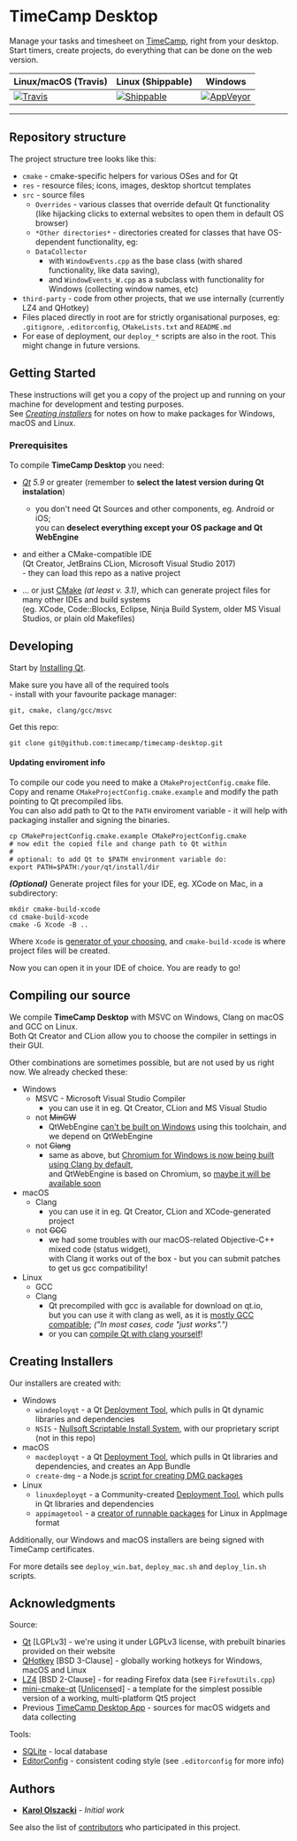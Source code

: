# TimeCamp Desktop

Manage your tasks and timesheet on [TimeCamp](https://www.timecamp.com/), right from your desktop.  
Start timers, create projects, do everything that can be done on the web version.


| Linux/macOS (Travis) | Linux (Shippable) | Windows |
| --- | --- | --- |
| [![Travis](https://img.shields.io/travis/timecamp/timecamp-v2.1-desktop-app.svg)](https://travis-ci.org/timecamp/timecamp-v2.1-desktop-app/builds) | [![Shippable](https://img.shields.io/shippable/5b4cac6c36a5a20700d3e24e.svg)](https://app.shippable.com/github/timecamp/timecamp-v2.1-desktop-app) | [![AppVeyor](https://img.shields.io/appveyor/ci/timecamp/timecamp-v2-1-desktop-app.svg)](https://ci.appveyor.com/project/timecamp/timecamp-v2-1-desktop-app/history) |
---

## Repository structure

The project structure tree looks like this:
* `cmake` - cmake-specific helpers for various OSes and for Qt
* `res` - resource files; icons, images, desktop shortcut templates
* `src` - source files
    * `Overrides` - various classes that override default Qt functionality  
    (like hijacking clicks to external websites to open them in default OS browser)    
    * `*Other directories*` - directories created for classes that have OS-dependent functionality, eg:
    * `DataCollector`
        * with `WindowEvents.cpp` as the base class (with shared functionality, like data saving),
        * and `WindowEvents_W.cpp` as a subclass with functionality for Windows (collecting window names, etc)
* `third-party` - code from other projects, that we use internally (currently LZ4 and QHotkey)
* Files placed directly in root are for strictly organisational purposes, eg:  
`.gitignore`, `.editorconfig`, `CMakeLists.txt` and `README.md`
* For ease of deployment, our `deploy_*` scripts are also in the root. This might change in future versions.

## Getting Started

These instructions will get you a copy of the project up and running on your machine for development and testing purposes.  
See *[Creating installers](https://github.com/timecamp/timecamp-desktop#creating-installers)* for notes on how to make packages for Windows, macOS and Linux.

### Prerequisites

To compile **TimeCamp Desktop** you need:
* _[Qt](https://www.qt.io/) 5.9_ or greater (remember to **select the latest version during Qt instalation**)
    * you don't need Qt Sources and other components, eg. Android or iOS;  
    you can **deselect everything except your OS package and Qt WebEngine**
    
* and either a CMake-compatible IDE  
(Qt Creator, JetBrains CLion, Microsoft Visual Studio 2017)  
\- they can load this repo as a native project

* ... or just [CMake](https://cmake.org/) _(at least v. 3.1)_, which can generate project files for many other IDEs and build systems  
(eg. XCode, Code::Blocks, Eclipse, Ninja Build System, older MS Visual Studios, or plain old Makefiles)

## Developing

Start by [Installing Qt](http://doc.qt.io/qt-5/gettingstarted.html).

Make sure you have all of the required tools  
\- install with your favourite package manager:
```
git, cmake, clang/gcc/msvc
```

Get this repo:
```
git clone git@github.com:timecamp/timecamp-desktop.git
```

#### Updating enviroment info
To compile our code you need to make a `CMakeProjectConfig.cmake` file.  
Copy and rename `CMakeProjectConfig.cmake.example` and modify the path pointing to Qt precompiled libs.  
You can also add path to Qt to the `PATH` enviroment variable - it will help with packaging installer and signing the binaries.

```
cp CMakeProjectConfig.cmake.example CMakeProjectConfig.cmake
# now edit the copied file and change path to Qt within
#
# optional: to add Qt to $PATH environment variable do:
export PATH=$PATH:/your/qt/install/dir
```

***(Optional)*** Generate project files for your IDE, eg. XCode on Mac, in a subdirectory:
```
mkdir cmake-build-xcode
cd cmake-build-xcode
cmake -G Xcode -B ..
```
Where `Xcode` is [generator of your choosing](https://cmake.org/cmake/help/v3.1/manual/cmake-generators.7.html), and `cmake-build-xcode` is where project files will be created.


Now you can open it in your IDE of choice. You are ready to go!

## Compiling our source

We compile **TimeCamp Desktop** with MSVC on Windows, Clang on macOS and GCC on Linux.  
Both Qt Creator and CLion allow you to choose the compiler in settings in their GUI.

Other combinations are sometimes possible, but are not used by us right now.
We already checked these:
* Windows
    * MSVC - Microsoft Visual Studio Compiler
        * you can use it in eg. Qt Creator, CLion and MS Visual Studio
    * not <del>MinGW</del>
        * QtWebEngine [can't be built on Windows](https://doc.qt.io/qt-5.10/qtwebengine-platform-notes.html) using this toolchain, and we depend on QtWebEngine
    * not <del>Clang</del>
        * same as above, but [Chromium for Windows is now being built using Clang by default](https://groups.google.com/a/chromium.org/forum/#!topic/chromium-dev/Y3OEIKkdlu0),  
        and QtWebEngine is based on Chromium, so [maybe it will be available soon](https://bugreports.qt.io/browse/QTBUG-66664?)    
* macOS
    * Clang
        * you can use it in eg. Qt Creator, CLion and XCode-generated project
    * not <del>GCC</del>
        * we had some troubles with our macOS-related Objective-C++ mixed code (status widget),  
        with Clang it works out of the box \- but you can submit patches to get us gcc compatibility!
* Linux
    * GCC
    * Clang
        * Qt precompiled with gcc is available for download on qt.io,  
        but you can use it with clang as well, as it is [mostly GCC compatible](https://clang.llvm.org/docs/UsersManual.html#introduction); _("In most cases, code "just works".")_ 
        * or you can [compile Qt with clang yourself](http://doc.qt.io/qt-5/configure-options.html#compiler-options)!


## Creating Installers

Our installers are created with:
* Windows
    * `windeployqt` - a Qt [Deployment Tool](http://doc.qt.io/qt-5/windows-deployment.html), which pulls in Qt dynamic libraries and dependencies
    * `NSIS` - [Nullsoft Scriptable Install System](http://nsis.sourceforge.net/Main_Page), with our proprietary script (not in this repo)
* macOS
    * `macdeployqt` - a Qt [Deployment Tool](http://doc.qt.io/qt-5/osx-deployment.html), which pulls in Qt libraries and dependencies,
    and creates an App Bundle
    * `create-dmg` - a Node.js [script for creating DMG packages](https://github.com/sindresorhus/create-dmg)
* Linux
    * `linuxdeployqt` - a Community-created [Deployment Tool](https://github.com/probonopd/linuxdeployqt), which pulls in Qt libraries and dependencies
    * `appimagetool` - a [creator of runnable packages](https://github.com/AppImage/AppImageKit) for Linux in AppImage format

Additionally, our Windows and macOS installers are being signed with TimeCamp certificates.

For more details see `deploy_win.bat`, `deploy_mac.sh` and `deploy_lin.sh` scripts.

## Acknowledgments

Source:
* [Qt](https://www1.qt.io/) [LGPLv3] - we're using it under LGPLv3 license, with prebuilt binaries provided on their website
* [QHotkey](https://github.com/Skycoder42/QHotkey) [BSD 3-Clause] - globally working hotkeys for Windows, macOS and Linux
* [LZ4](http://lz4.github.io/lz4/) [BSD 2-Clause] - for reading Firefox data (see `FirefoxUtils.cpp`)
* [mini-cmake-qt](https://github.com/euler0/mini-cmake-qt) [[Unlicense](http://unlicense.org/)d] - a template for the simplest possible version of a working,  multi-platform Qt5 project
* Previous [TimeCamp Desktop App](https://github.com/timecamp/timecamp-v2-desktop-app) - sources for macOS widgets and data collecting

Tools:
* [SQLite](https://www.sqlite.org/) - local database
* [EditorConfig](http://editorconfig.org/) - consistent coding style (see `.editorconfig` for more info)

## Authors

* **[Karol Olszacki](https://github.com/karololszak)** - *Initial work*

See also the list of [contributors](https://github.com/timecamp/timecamp-desktop/contributors) who participated in this project.
